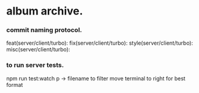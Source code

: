 # album archive.




### commit naming protocol.
feat(server/client/turbo): <message>
fix(server/client/turbo): <message>
style(server/client/turbo): <message>
misc(server/client/turbo): <message>

### to run server tests.
npm run test:watch
p -> filename to filter
move terminal to right for best format